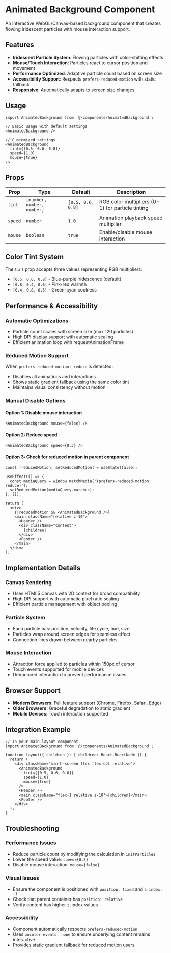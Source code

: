 # Animated Background Component

An interactive WebGL/Canvas-based background component that creates flowing iridescent particles with mouse interaction support.

## Features

- **Iridescent Particle System**: Flowing particles with color-shifting effects
- **Mouse/Touch Interaction**: Particles react to cursor position and movement
- **Performance Optimized**: Adaptive particle count based on screen size
- **Accessibility Support**: Respects `prefers-reduced-motion` with static fallback
- **Responsive**: Automatically adapts to screen size changes

## Usage

```tsx
import AnimatedBackground from '@/components/AnimatedBackground';

// Basic usage with default settings
<AnimatedBackground />

// Customized settings
<AnimatedBackground 
  tint={[0.5, 0.6, 0.8]}
  speed={1.0}
  mouse={true}
/>
```

## Props

| Prop | Type | Default | Description |
|------|------|---------|-------------|
| `tint` | `[number, number, number]` | `[0.5, 0.6, 0.8]` | RGB color multipliers (0-1) for particle tinting |
| `speed` | `number` | `1.0` | Animation playback speed multiplier |
| `mouse` | `boolean` | `true` | Enable/disable mouse interaction |

## Color Tint System

The `tint` prop accepts three values representing RGB multipliers:
- `[0.5, 0.6, 0.8]` - Blue-purple iridescence (default)
- `[0.8, 0.4, 0.6]` - Pink-red warmth
- `[0.4, 0.8, 0.5]` - Green-cyan coolness

## Performance & Accessibility

### Automatic Optimizations
- Particle count scales with screen size (max 120 particles)
- High DPI display support with automatic scaling
- Efficient animation loop with requestAnimationFrame

### Reduced Motion Support
When `prefers-reduced-motion: reduce` is detected:
- Disables all animations and interactions
- Shows static gradient fallback using the same color tint
- Maintains visual consistency without motion

### Manual Disable Options

#### Option 1: Disable mouse interaction
```tsx
<AnimatedBackground mouse={false} />
```

#### Option 2: Reduce speed
```tsx
<AnimatedBackground speed={0.3} />
```

#### Option 3: Check for reduced motion in parent component
```tsx
const [reducedMotion, setReducedMotion] = useState(false);

useEffect(() => {
  const mediaQuery = window.matchMedia('(prefers-reduced-motion: reduce)');
  setReducedMotion(mediaQuery.matches);
}, []);

return (
  <div>
    {!reducedMotion && <AnimatedBackground />}
    <main className="relative z-10">
      <Header />
      <div className="content">
        {children}
      </div>
      <Footer />
    </main>
  </div>
);
```

## Implementation Details

### Canvas Rendering
- Uses HTML5 Canvas with 2D context for broad compatibility
- High DPI support with automatic pixel ratio scaling
- Efficient particle management with object pooling

### Particle System
- Each particle has: position, velocity, life cycle, hue, size
- Particles wrap around screen edges for seamless effect
- Connection lines drawn between nearby particles

### Mouse Interaction
- Attraction force applied to particles within 150px of cursor
- Touch events supported for mobile devices
- Debounced interaction to prevent performance issues

## Browser Support

- **Modern Browsers**: Full feature support (Chrome, Firefox, Safari, Edge)
- **Older Browsers**: Graceful degradation to static gradient
- **Mobile Devices**: Touch interaction supported

## Integration Example

```tsx
// In your main layout component
import AnimatedBackground from '@/components/AnimatedBackground';

function Layout({ children }: { children: React.ReactNode }) {
  return (
    <div className="min-h-screen flex flex-col relative">
      <AnimatedBackground 
        tint={[0.5, 0.6, 0.8]}
        speed={1.0}
        mouse={true}
      />
      <Header />
      <main className="flex-1 relative z-10">{children}</main>
      <Footer />
    </div>
  );
}
```

## Troubleshooting

### Performance Issues
- Reduce particle count by modifying the calculation in `initParticles`
- Lower the speed value: `speed={0.5}`
- Disable mouse interaction: `mouse={false}`

### Visual Issues
- Ensure the component is positioned with `position: fixed` and `z-index: -1`
- Check that parent container has `position: relative`
- Verify content has higher z-index values

### Accessibility
- Component automatically respects `prefers-reduced-motion`
- Uses `pointer-events: none` to ensure underlying content remains interactive
- Provides static gradient fallback for reduced motion users
